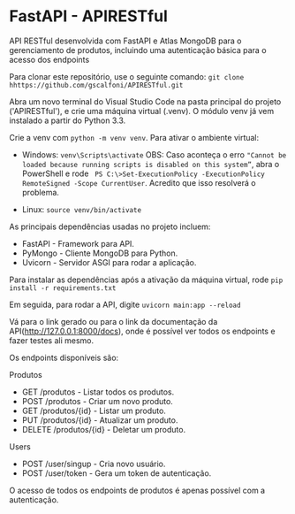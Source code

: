 # FastAPI - APIRESTful

API RESTful desenvolvida com FastAPI e Atlas MongoDB para o gerenciamento de produtos, incluindo uma autenticação básica para o acesso dos endpoints

Para clonar este repositório, use o seguinte comando:
`git clone hhttps://github.com/gscalfoni/APIRESTful.git
`

Abra um novo terminal do Visual Studio Code na pasta principal do projeto ('APIRESTful'), e crie uma máquina virtual (.venv). O módulo venv já vem instalado a partir do Python 3.3.

Crie a venv com `python -m venv venv`. Para ativar o ambiente virtual:

- Windows: `venv\Scripts\activate`
OBS: Caso aconteça o erro `"Cannot be loaded because running scripts is disabled on this system”`, abra o PowerShell e rode ` PS C:\>Set-ExecutionPolicy -ExecutionPolicy RemoteSigned -Scope CurrentUser`. Acredito que isso resolverá o problema.

- Linux: `source venv/bin/activate`

As principais dependências usadas no projeto incluem:
- FastAPI - Framework para API.
- PyMongo - Cliente MongoDB para Python.
- Uvicorn - Servidor ASGI para rodar a aplicação.

Para instalar as dependências após a ativação da máquina virtual, rode `pip install -r requirements.txt`

Em seguida, para rodar a API, digite `uvicorn main:app --reload`

Vá para o link gerado ou para o link da documentação da API(http://127.0.0.1:8000/docs), onde é possível ver todos os endpoints e fazer testes ali mesmo.

Os endpoints disponíveis são:

Produtos
-   GET /produtos - Listar todos os produtos.
-   POST /produtos - Criar um novo produto.
-   GET /produtos/{id} - Listar um produto.
-   PUT /produtos/{id} - Atualizar um produto.
-   DELETE /produtos/{id} - Deletar um produto.

Users
-   POST /user/singup - Cria novo usuário.
-   POST /user/token - Gera um token de autenticação.

O acesso de todos os endpoints de produtos é apenas possível com a autenticação.


